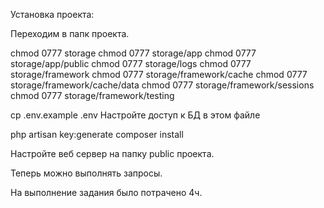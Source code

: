 Установка проекта:

Переходим в папк проекта.

chmod 0777 storage
chmod 0777 storage/app
chmod 0777 storage/app/public
chmod 0777 storage/logs
chmod 0777 storage/framework
chmod 0777 storage/framework/cache
chmod 0777 storage/framework/cache/data
chmod 0777 storage/framework/sessions
chmod 0777 storage/framework/testing

cp .env.example .env
Настройте доступ к БД в этом файле

php artisan key:generate
composer install

Настройте веб сервер на папку public проекта.

Теперь можно выполнять запросы.

На выполнение задания было потрачено 4ч.
